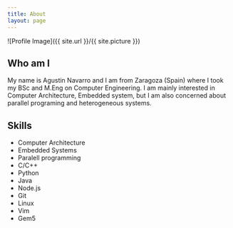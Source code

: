 ```yaml
---
title: About
layout: page
---
```

![Profile Image]({{ site.url }}/{{ site.picture }})

<h2>Who am I</h2>
<p> My name is Agustin Navarro and I am from Zaragoza (Spain) where I took my BSc and
M.Eng on Computer Engineering. I am mainly interested in Computer Architecture,
Embedded system, but I am also concerned about parallel programing and heterogeneous
systems.

<h2>Skills</h2>

<ul class="skill-list">
	<li>Computer Architecture</li>
	<li>Embedded Systems</li>
	<li>Paralell programming</li>
	<li>C/C++</li>
	<li>Python</li>
	<li>Java</li>
	<li>Node.js</li>
    <li>Git</li>
	<li>Linux</li>
	<li>Vim</li>
	<li>Gem5</li>
</ul>
